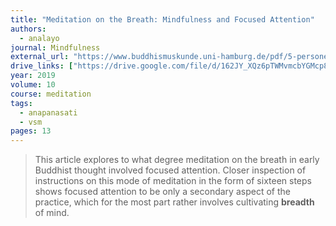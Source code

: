 ```yaml
---
title: "Meditation on the Breath: Mindfulness and Focused Attention"
authors:
  - analayo
journal: Mindfulness
external_url: "https://www.buddhismuskunde.uni-hamburg.de/pdf/5-personen/analayo/meditationbreath.pdf"
drive_links: ["https://drive.google.com/file/d/162JY_XQz6pTWMvmcbYGMcp8STd7EpFe5/view?usp=drivesdk"]
year: 2019
volume: 10
course: meditation
tags:
  - anapanasati
  - vsm
pages: 13
---
```


> This article explores to what degree meditation on the breath in early Buddhist thought involved focused attention. Closer inspection of instructions on this mode of meditation in the form of sixteen steps shows focused attention to be only a secondary aspect of the practice, which for the most part rather involves cultivating **breadth** of mind.


